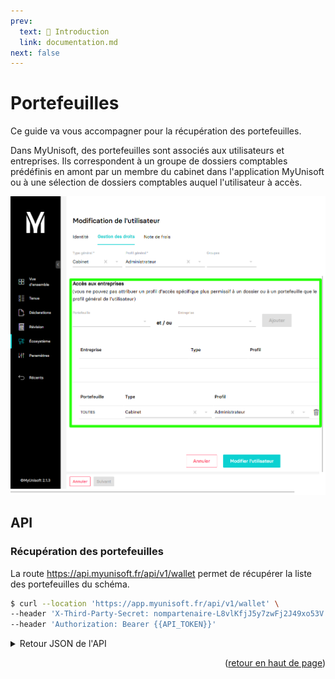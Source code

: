 ```yaml
---
prev:
  text: 🐤 Introduction
  link: documentation.md
next: false
---
```


<span id="readme-top"></span>

# Portefeuilles

Ce guide va vous accompagner pour la récupération des portefeuilles.

Dans MyUnisoft, des portefeuilles sont associés aux utilisateurs et entreprises.
Ils correspondent à un groupe de dossiers comptables prédéfinis en amont par un membre du cabinet dans l'application MyUnisoft ou à une sélection de dossiers comptables auquel l'utilisateur à accès.

![Aperçu de la liste des portefeuilles d'un utilisateur](../../images/crm_wallets.png)

## API

### Récupération des portefeuilles

La route <https://api.myunisoft.fr/api/v1/wallet> permet de récupérer la liste des portefeuilles du schéma.

```bash
$ curl --location 'https://app.myunisoft.fr/api/v1/wallet' \
--header 'X-Third-Party-Secret: nompartenaire-L8vlKfjJ5y7zwFj2J49xo53V' \
--header 'Authorization: Bearer {{API_TOKEN}}'
```

<details class="details custom-block"><summary>Retour JSON de l'API</summary>

```json
[
  {
    "id_wallet": 1,
    "main_wallet": true,
    "libelle": "TOUTES",
    "nb_society": 4,
    "list_society": [
      {
        "name": "TEST",
        "id_society": 149
      },
      {
        "name": "TEST_2",
        "id_society": 148
      },
      {
        "name": "TEST_3",
        "id_society": 220
      },
      {
        "name": "TEST_4",
        "id_society": 205
      }
    ]
  }
]
```

</details>

<p align="right">(<a href="#readme-top">retour en haut de page</a>)</p>
